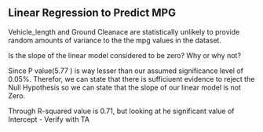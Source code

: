 ## Linear Regression to Predict MPG

Vehicle_length and Ground Cleanace are statistically unlikely to provide random amounts of variance to the the mpg values in the dataset.

Is the slope of the linear model considered to be zero? Why or why not?

Since P value(5.77 ) is way lesser than our assumed significance level of 0.05%. Therefor, we can state that there is sufficiuent evidence to reject the Null Hypothesis so we can state that the slope of our linear model is not Zero.

Through R-squared value is 0.71, but looking at he significant value of Intercept  - Verify with TA




